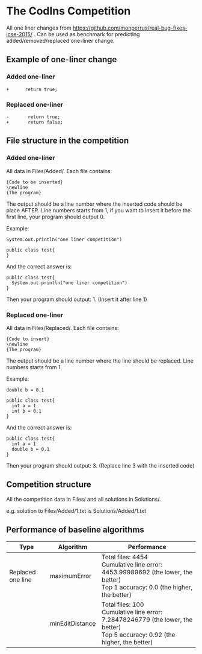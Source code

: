 # The CodIns Competition

All one liner changes from https://github.com/monperrus/real-bug-fixes-icse-2015/ .
Can be used as benchmark for predicting added/removed/replaced one-liner change.

## Example of one-liner change

### Added one-liner

```
+      return true;
```

### Replaced one-liner

```
-		return true;
+		return false;
```

## File structure in the competition

### Added one-liner

All data in Files/Added/. Each file contains:
```
{Code to be inserted}
\newline
{The program}
```
The output should be a line number where the inserted code should be place AFTER. Line numbers starts from 1, if you want to insert it before the first line, your program should output 0.

Example:
```
System.out.println("one liner competition")

public class test{
}
```

And the correct answer is:
```
public class test{
  System.out.println("one liner competition")
}
```

Then your program should output: 1. (Insert it after line 1)

### Replaced one-liner

All data in Files/Replaced/. Each file contains:
```
{Code to insert}
\newline
{The program}
```
The output should be a line number where the line should be replaced. Line numbers starts from 1.

Example:
```
double b = 0.1

public class test{
  int a = 1
  int b = 0.1
}
```

And the correct answer is:
```
public class test{
  int a = 1
  double b = 0.1
}
```

Then your program should output: 3. (Replace line 3 with the inserted code)

## Competition structure

All the competition data in Files/ and all solutions in Solutions/.

e.g. solution to Files/Added/1.txt is Solutions/Added/1.txt

## Performance of baseline algorithms

|       Type        | Algorithm | Performance |
| ----------------- | --------- | ----------- |
| Replaced one line | maximumError | Total files: 4454<br>Cumulative line error: 4453.99989692 (the lower, the better)<br>Top 1 accuracy: 0.0 (the higher, the better) |
| | minEditDistance | Total files: 100<br>Cumulative line error: 7.28478246779 (the lower, the better)<br>Top 5 accuracy: 0.92 (the higher, the better) |
